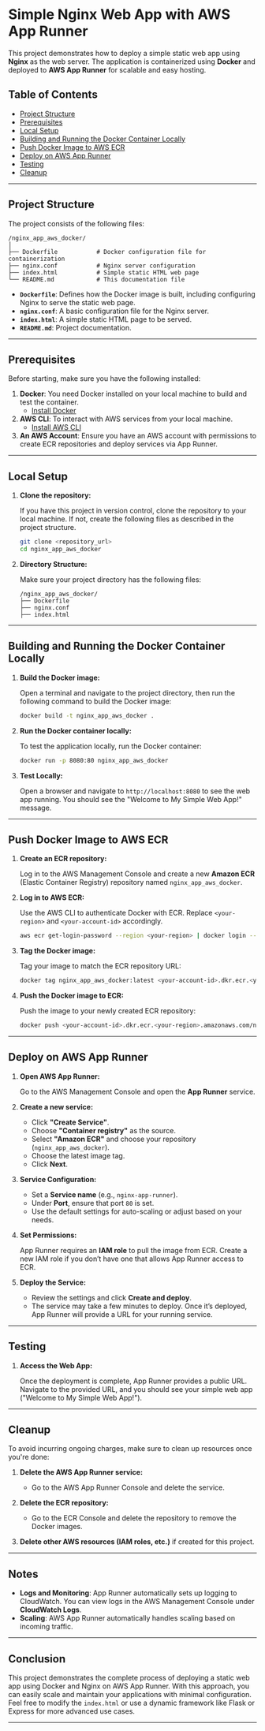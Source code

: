 # Simple Nginx Web App with AWS App Runner

This project demonstrates how to deploy a simple static web app using **Nginx** as the web server. The application is containerized using **Docker** and deployed to **AWS App Runner** for scalable and easy hosting.

## Table of Contents

- [Project Structure](#project-structure)
- [Prerequisites](#prerequisites)
- [Local Setup](#local-setup)
- [Building and Running the Docker Container Locally](#building-and-running-the-docker-container-locally)
- [Push Docker Image to AWS ECR](#push-docker-image-to-aws-ecr)
- [Deploy on AWS App Runner](#deploy-on-aws-app-runner)
- [Testing](#testing)
- [Cleanup](#cleanup)

---

## Project Structure

The project consists of the following files:

```
/nginx_app_aws_docker/
│
├── Dockerfile           # Docker configuration file for containerization
├── nginx.conf           # Nginx server configuration
├── index.html           # Simple static HTML web page
└── README.md            # This documentation file
```

- **`Dockerfile`**: Defines how the Docker image is built, including configuring Nginx to serve the static web page.
- **`nginx.conf`**: A basic configuration file for the Nginx server.
- **`index.html`**: A simple static HTML page to be served.
- **`README.md`**: Project documentation.

---

## Prerequisites

Before starting, make sure you have the following installed:

1. **Docker**: You need Docker installed on your local machine to build and test the container.
   - [Install Docker](https://docs.docker.com/get-docker/)
2. **AWS CLI**: To interact with AWS services from your local machine.
   - [Install AWS CLI](https://docs.aws.amazon.com/cli/latest/userguide/install-cliv2.html)
3. **An AWS Account**: Ensure you have an AWS account with permissions to create ECR repositories and deploy services via App Runner.

---

## Local Setup

1. **Clone the repository:**

   If you have this project in version control, clone the repository to your local machine. If not, create the following files as described in the project structure.

   ```bash
   git clone <repository_url>
   cd nginx_app_aws_docker
   ```

2. **Directory Structure:**

   Make sure your project directory has the following files:

   ```
   /nginx_app_aws_docker/
   ├── Dockerfile
   ├── nginx.conf
   ├── index.html
   ```

---

## Building and Running the Docker Container Locally

1. **Build the Docker image:**

   Open a terminal and navigate to the project directory, then run the following command to build the Docker image:

   ```bash
   docker build -t nginx_app_aws_docker .
   ```

2. **Run the Docker container locally:**

   To test the application locally, run the Docker container:

   ```bash
   docker run -p 8080:80 nginx_app_aws_docker
   ```

3. **Test Locally:**

   Open a browser and navigate to `http://localhost:8080` to see the web app running. You should see the "Welcome to My Simple Web App!" message.

---

## Push Docker Image to AWS ECR

1. **Create an ECR repository:**

   Log in to the AWS Management Console and create a new **Amazon ECR** (Elastic Container Registry) repository named `nginx_app_aws_docker`.

2. **Log in to AWS ECR:**

   Use the AWS CLI to authenticate Docker with ECR. Replace `<your-region>` and `<your-account-id>` accordingly.

   ```bash
   aws ecr get-login-password --region <your-region> | docker login --username AWS --password-stdin <your-account-id>.dkr.ecr.<your-region>.amazonaws.com
   ```

3. **Tag the Docker image:**

   Tag your image to match the ECR repository URL:

   ```bash
   docker tag nginx_app_aws_docker:latest <your-account-id>.dkr.ecr.<your-region>.amazonaws.com/nginx_app_aws_docker:latest
   ```

4. **Push the Docker image to ECR:**

   Push the image to your newly created ECR repository:

   ```bash
   docker push <your-account-id>.dkr.ecr.<your-region>.amazonaws.com/nginx_app_aws_docker:latest
   ```

---

## Deploy on AWS App Runner

1. **Open AWS App Runner:**

   Go to the AWS Management Console and open the **App Runner** service.

2. **Create a new service:**

   - Click **"Create Service"**.
   - Choose **"Container registry"** as the source.
   - Select **"Amazon ECR"** and choose your repository (`nginx_app_aws_docker`).
   - Choose the latest image tag.
   - Click **Next**.

3. **Service Configuration:**

   - Set a **Service name** (e.g., `nginx-app-runner`).
   - Under **Port**, ensure that port `80` is set.
   - Use the default settings for auto-scaling or adjust based on your needs.

4. **Set Permissions:**

   App Runner requires an **IAM role** to pull the image from ECR. Create a new IAM role if you don’t have one that allows App Runner access to ECR.

5. **Deploy the Service:**

   - Review the settings and click **Create and deploy**.
   - The service may take a few minutes to deploy. Once it’s deployed, App Runner will provide a URL for your running service.

---

## Testing

1. **Access the Web App:**

   Once the deployment is complete, App Runner provides a public URL. Navigate to the provided URL, and you should see your simple web app ("Welcome to My Simple Web App!").

---

## Cleanup

To avoid incurring ongoing charges, make sure to clean up resources once you're done:

1. **Delete the AWS App Runner service:**
   - Go to the AWS App Runner Console and delete the service.

2. **Delete the ECR repository:**
   - Go to the ECR Console and delete the repository to remove the Docker images.

3. **Delete other AWS resources (IAM roles, etc.)** if created for this project.

---

## Notes

- **Logs and Monitoring**: App Runner automatically sets up logging to CloudWatch. You can view logs in the AWS Management Console under **CloudWatch Logs**.
- **Scaling**: AWS App Runner automatically handles scaling based on incoming traffic.

---

## Conclusion

This project demonstrates the complete process of deploying a static web app using Docker and Nginx on AWS App Runner. With this approach, you can easily scale and maintain your applications with minimal configuration. Feel free to modify the `index.html` or use a dynamic framework like Flask or Express for more advanced use cases.

---

